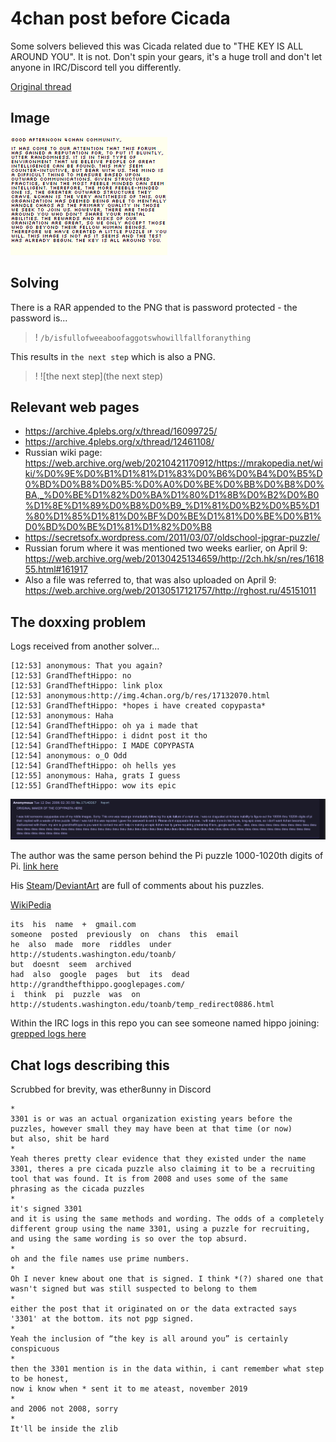 # 4chan post before Cicada

Some solvers believed this was Cicada related due to "THE KEY IS ALL AROUND YOU". It is not. Don't spin your gears, it's a huge troll and don't let anyone in IRC/Discord tell you differently.

[Original thread](http://web.archive.org/web/20240425200634/https://old.sage.moe/b/thread/16979236/)

## Image

![H99kXge.png](H99kXge.png)

## Solving

There is a RAR appended to the PNG that is password protected - the password is...

>! `/b/isfullofweeaboofaggotswhowillfallforanything`

This results in `the next step` which is also a PNG.

>! ![the next step](the next step)

## Relevant web pages

- https://archive.4plebs.org/x/thread/16099725/
- https://archive.4plebs.org/x/thread/12461108/
- Russian wiki page: https://web.archive.org/web/20210421170912/https://mrakopedia.net/wiki/%D0%9E%D0%B1%D1%81%D1%83%D0%B6%D0%B4%D0%B5%D0%BD%D0%B8%D0%B5:%D0%A0%D0%BE%D0%BB%D0%B8%D0%BA,_%D0%BE%D1%82%D0%BA%D1%80%D1%8B%D0%B2%D0%B0%D1%8E%D1%89%D0%B8%D0%B9_%D1%81%D0%B2%D0%B5%D1%80%D1%85%D1%81%D0%BF%D0%BE%D1%81%D0%BE%D0%B1%D0%BD%D0%BE%D1%81%D1%82%D0%B8
- https://secretsofx.wordpress.com/2011/03/07/oldschool-jpgrar-puzzle/
- Russian forum where it was mentioned two weeks earlier, on April 9: https://web.archive.org/web/20130425134659/http://2ch.hk/sn/res/161855.html#161917
- Also a file was referred to, that was also uploaded on April 9: https://web.archive.org/web/20130517121757/http://rghost.ru/45151011

## The doxxing problem

Logs received from another solver...

```
[12:53] anonymous: That you again?
[12:53] GrandTheftHippo: no
[12:53] GrandTheftHippo: link plox
[12:53] anonymous:http://img.4chan.org/b/res/17132070.html
[12:53] GrandTheftHippo: *hopes i have created copypasta*
[12:53] anonymous: Haha
[12:54] GrandTheftHippo: oh ya i made that
[12:54] GrandTheftHippo: i didnt post it tho
[12:54] GrandTheftHippo: I MADE COPYPASTA
[12:54] anonymous: o_O Odd
[12:54] GrandTheftHippo: oh hells yes
[12:55] anonymous: Haha, grats I guess
[12:55] GrandTheftHippo: wow its epic
```

![authors_post.png](authors_post.png)

The author was the same person behind the Pi puzzle 1000-1020th digits of Pi. [link here](https://web.archive.org/web/20110204102348/http://iiichan.net/stuff/pi_puzzle/)

His [Steam](http://web.archive.org/web/20240429014238/https://steamcommunity.com/profiles/76561198090290576)/[DeviantArt](http://web.archive.org/web/20240429014050/https://www.deviantart.com/grandthefthippo) are full of comments about his puzzles.

[WikiPedia](https://en.wikipedia.org/wiki/Talk%3AFundamentals_of_Engineering_exam)

```
its  his  name  +  gmail.com
someone  posted  previously  on  chans  this  email
he  also  made  more  riddles  under  http://students.washington.edu/toanb/
but  doesnt  seem  archived
had  also  google  pages  but  its  dead  http://grandthefthippo.googlepages.com/
i  think  pi  puzzle  was  on  http://students.washington.edu/toanb/temp_redirect0886.html
```

Within the IRC logs in this repo you can see someone named hippo joining: [grepped logs here](../../irc-logs/hippo.txt)

## Chat logs describing this

Scrubbed for brevity, was ether8unny in Discord

```
*
3301 is or was an actual organization existing years before the puzzles, however small they may have been at that time (or now)
but also, shit be hard
*
Yeah theres pretty clear evidence that they existed under the name 3301, theres a pre cicada puzzle also claiming it to be a recruiting tool that was found. It is from 2008 and uses some of the same phrasing as the cicada puzzles
*
it's signed 3301
and it is using the same methods and wording. The odds of a completely different group using the name 3301, using a puzzle for recruiting, and using the same wording is so over the top absurd.
*
oh and the file names use prime numbers.
*
Oh I never knew about one that is signed. I think *(?) shared one that wasn't signed but was still suspected to belong to them
*
either the post that it originated on or the data extracted says '3301' at the bottom. its not pgp signed.
*
Yeah the inclusion of “the key is all around you” is certainly conspicuous
*
then the 3301 mention is in the data within, i cant remember what step to be honest,
now i know when * sent it to me ateast, november 2019
*
and 2006 not 2008, sorry
*
It'll be inside the zlib
```
